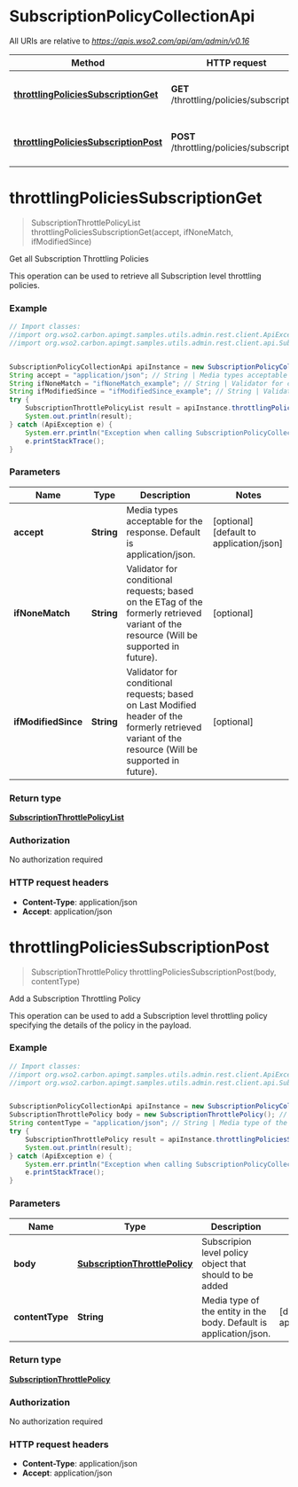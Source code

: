 # SubscriptionPolicyCollectionApi

All URIs are relative to *https://apis.wso2.com/api/am/admin/v0.16*

Method | HTTP request | Description
------------- | ------------- | -------------
[**throttlingPoliciesSubscriptionGet**](SubscriptionPolicyCollectionApi.md#throttlingPoliciesSubscriptionGet) | **GET** /throttling/policies/subscription | Get all Subscription Throttling Policies
[**throttlingPoliciesSubscriptionPost**](SubscriptionPolicyCollectionApi.md#throttlingPoliciesSubscriptionPost) | **POST** /throttling/policies/subscription | Add a Subscription Throttling Policy


<a name="throttlingPoliciesSubscriptionGet"></a>
# **throttlingPoliciesSubscriptionGet**
> SubscriptionThrottlePolicyList throttlingPoliciesSubscriptionGet(accept, ifNoneMatch, ifModifiedSince)

Get all Subscription Throttling Policies

This operation can be used to retrieve all Subscription level throttling policies. 

### Example
```java
// Import classes:
//import org.wso2.carbon.apimgt.samples.utils.admin.rest.client.ApiException;
//import org.wso2.carbon.apimgt.samples.utils.admin.rest.client.api.SubscriptionPolicyCollectionApi;


SubscriptionPolicyCollectionApi apiInstance = new SubscriptionPolicyCollectionApi();
String accept = "application/json"; // String | Media types acceptable for the response. Default is application/json. 
String ifNoneMatch = "ifNoneMatch_example"; // String | Validator for conditional requests; based on the ETag of the formerly retrieved variant of the resource (Will be supported in future). 
String ifModifiedSince = "ifModifiedSince_example"; // String | Validator for conditional requests; based on Last Modified header of the formerly retrieved variant of the resource (Will be supported in future). 
try {
    SubscriptionThrottlePolicyList result = apiInstance.throttlingPoliciesSubscriptionGet(accept, ifNoneMatch, ifModifiedSince);
    System.out.println(result);
} catch (ApiException e) {
    System.err.println("Exception when calling SubscriptionPolicyCollectionApi#throttlingPoliciesSubscriptionGet");
    e.printStackTrace();
}
```

### Parameters

Name | Type | Description  | Notes
------------- | ------------- | ------------- | -------------
 **accept** | **String**| Media types acceptable for the response. Default is application/json.  | [optional] [default to application/json]
 **ifNoneMatch** | **String**| Validator for conditional requests; based on the ETag of the formerly retrieved variant of the resource (Will be supported in future).  | [optional]
 **ifModifiedSince** | **String**| Validator for conditional requests; based on Last Modified header of the formerly retrieved variant of the resource (Will be supported in future).  | [optional]

### Return type

[**SubscriptionThrottlePolicyList**](SubscriptionThrottlePolicyList.md)

### Authorization

No authorization required

### HTTP request headers

 - **Content-Type**: application/json
 - **Accept**: application/json

<a name="throttlingPoliciesSubscriptionPost"></a>
# **throttlingPoliciesSubscriptionPost**
> SubscriptionThrottlePolicy throttlingPoliciesSubscriptionPost(body, contentType)

Add a Subscription Throttling Policy

This operation can be used to add a Subscription level throttling policy specifying the details of the policy in the payload. 

### Example
```java
// Import classes:
//import org.wso2.carbon.apimgt.samples.utils.admin.rest.client.ApiException;
//import org.wso2.carbon.apimgt.samples.utils.admin.rest.client.api.SubscriptionPolicyCollectionApi;


SubscriptionPolicyCollectionApi apiInstance = new SubscriptionPolicyCollectionApi();
SubscriptionThrottlePolicy body = new SubscriptionThrottlePolicy(); // SubscriptionThrottlePolicy | Subscripion level policy object that should to be added 
String contentType = "application/json"; // String | Media type of the entity in the body. Default is application/json. 
try {
    SubscriptionThrottlePolicy result = apiInstance.throttlingPoliciesSubscriptionPost(body, contentType);
    System.out.println(result);
} catch (ApiException e) {
    System.err.println("Exception when calling SubscriptionPolicyCollectionApi#throttlingPoliciesSubscriptionPost");
    e.printStackTrace();
}
```

### Parameters

Name | Type | Description  | Notes
------------- | ------------- | ------------- | -------------
 **body** | [**SubscriptionThrottlePolicy**](SubscriptionThrottlePolicy.md)| Subscripion level policy object that should to be added  |
 **contentType** | **String**| Media type of the entity in the body. Default is application/json.  | [default to application/json]

### Return type

[**SubscriptionThrottlePolicy**](SubscriptionThrottlePolicy.md)

### Authorization

No authorization required

### HTTP request headers

 - **Content-Type**: application/json
 - **Accept**: application/json

